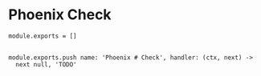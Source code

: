 
# Phoenix Check

    module.exports = []

##

    module.exports.push name: 'Phoenix # Check', handler: (ctx, next) ->
      next null, 'TODO'
